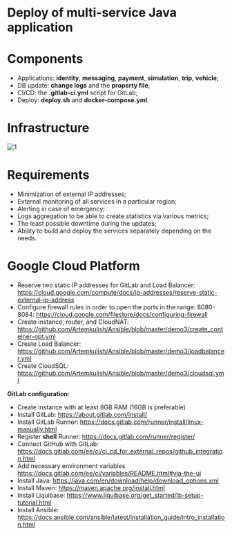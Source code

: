 # Deploy of multi-service Java application

# Components
- Applications: **identity**, **messaging**, **payment**, **simulation**, **trip**, **vehicle**;
- DB update: **change logs** and the **property file**;
- CI/CD: the **.gitlab-ci.yml** script for GitLab;
- Deploy: **deploy.sh** and **docker-compose.yml**.

# Infrastructure
![1](https://user-images.githubusercontent.com/57228865/79222403-20c59000-7e60-11ea-838c-e148d5fbe1be.jpg)

# Requirements
- Minimization of external IP addresses;
- External monitoring of all services in a particular region;
- Alerting in case of emergency;
- Logs aggregation to be able to create statistics via various metrics;
- The least possible downtime during the updates;
- Ability to build and deploy the services separately depending on the needs.

# Google Cloud Platform
- Reserve two static IP addresses for GitLab and Load Balancer: https://cloud.google.com/compute/docs/ip-addresses/reserve-static-external-ip-address
- Configure firewall rules in order to open the ports in the range: 8080-8084: https://cloud.google.com/filestore/docs/configuring-firewall
- Create instance, router, and CloudNAT: https://github.com/Artemkulish/Ansible/blob/master/demo3/create_conteiner-opt.yml
- Create Load Balancer: https://github.com/Artemkulish/Ansible/blob/master/demo3/loadbalancer.yml
- Create CloudSQL: https://github.com/Artemkulish/Ansible/blob/master/demo3/cloudsql.yml

**GitLab configuration:**
- Create instance with at least 8GB RAM (16GB is preferable)
- Install GitLab: https://about.gitlab.com/install/
- Install GitLab Runner: https://docs.gitlab.com/runner/install/linux-manually.html
- Register **shell** Runner: https://docs.gitlab.com/runner/register/
- Connect GitHub with GitLab: https://docs.gitlab.com/ee/ci/ci_cd_for_external_repos/github_integration.html
- Add necessary environment variables https://docs.gitlab.com/ee/ci/variables/README.html#via-the-ui
- Install Java: https://java.com/en/download/help/download_options.xml
- Install Maven: https://maven.apache.org/install.html
- Install Liquibase: https://www.liquibase.org/get_started/lb-setup-tutorial.html
- Install Ansible: https://docs.ansible.com/ansible/latest/installation_guide/intro_installation.html
